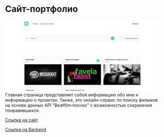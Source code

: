 # Сайт-портфолио

<img  src="https://github.com/SergeyKazarinov/movies-explorer-frontend/blob/main/src/images/portfolio.jpg" />
Главная страница представляет собой информацию обо мне и информацию о проектах.
Также, это онлайн-сервис по поиску фильмов на основе данных API "Beatfilm‑movies" с возможностью сохранения понравившихся.

[Ссылка на сайт](https://movies.kazarinov092.ru)

[Ссылка на Backend](https://github.com/SergeyKazarinov/movies-explorer-api)
